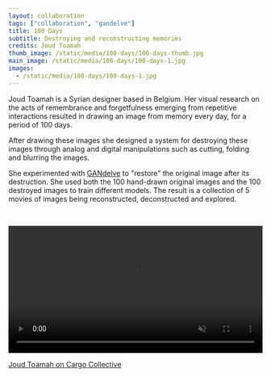 ```yaml
---
layout: collaboration
tags: ["collaboration", "gandelve"]
title: 100 Days
subtitle: Destroying and reconstructing memories
credits: Joud Toamah
thumb_image: /static/media/100-days/100-days-thumb.jpg
main_image: /static/media/100-days/100-days-1.jpg
images:
  - /static/media/100-days/100-days-1.jpg
---
```


Joud Toamah is a Syrian designer based in Belgium. Her visual research on the acts of remembrance and forgetfulness emerging from repetitive interactions resulted in drawing an image from memory every day, for a period of 100 days.

After drawing these images she designed a system for destroying these images through analog and digital manipulations such as cutting, folding and blurring the images.

She experimented with [GANdelve](/tools/gandelve) to "restore" the original image after its destruction. She used both the 100 hand-drawn original images and the 100 destroyed images to train different models. The result is a collection of 5 movies of images being reconstructed, deconstructed and explored.

<br/>

<video loop autoplay muted playsinline src="/static/media/100-days/100-days.mp4" width="100%"></video>

[Joud Toamah on Cargo Collective](https://cargocollective.com/joudtoamah)
